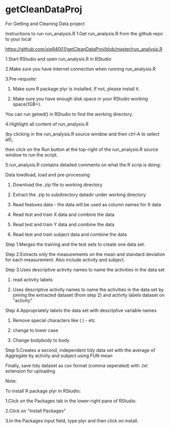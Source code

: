 getCleanDataProj
================
For Getting and Cleaning Data project

Instructions to run run_analysis.R
1.Get run_analysis.R from the github repo to your local

https://github.com/xip94001/getCleanDataProj/blob/master/run_analysis.R

1.Start RStudio and open run_analysis.R in RStudio


2.Make sure you have internet connection when running run_analysis.R


3.Pre-requsite:

1) Make sure R package plyr is installed. If not, please install it.

2) Make sure you have enough disk space in your RStudio working space(1GB+). 

You can run getwd() in RStudio to find the working directory. 


4.Highlight all content of run_analysis.R 

(by clicking in the run_analysis.R source window and then ctrl-A to select all), 

then click on the Run button at the top-right of the run_analysis.R source window to run the script.


5.run_analysis.R contains detailed comments on what the R scrip is doing:

Data lowdload, load and pre-processing

1) Download the .zip file to working directory

2) Extract the .zip to subdirectory datadir under working directory

3) Read features data - the data will be used as column names for X data

4) Read test and train X data and combine the data

5) Read test and train Y data and combine the data 

6) Read test and train subject data and combine the data 

Step 1.Merges the training and the test sets to create one data set.

Step 2.Extracts only the measurements on the mean and standard deviation for each measurement.
Also include activity and subject. 

Step 3.Uses descriptive activity names to name the activities in the data set

1) read activity labels

2) Uses descriptive activity names to name the activities in the data set
by joining the extracted dataset (from step 2) and activity labels dataset on "activity"

Step 4.Appropriately labels the data set with descriptive variable names

1) Remove special characters like ( ) - etc

2) change to lower case

3) Change bodybody to body

Step 5.Creates a second, independent tidy data set with the average of 
Aggregate by activity and subject using FUN mean

Finally, save tidy dataset as csv format (comma seperated) with .txt extension for uploading


Note:

To install R package plyr in RStudio:

1.Click on the Packages tab in the lower-right pane of RStudio.


2.Click on "Install Packages"


3.In the Packages input field, type plyr and then click on install.

